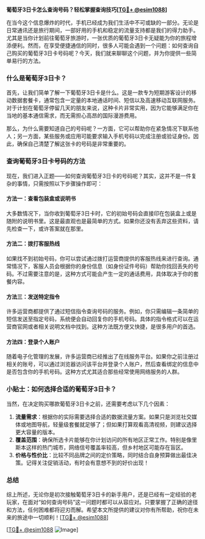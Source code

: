**葡萄牙3日卡怎么查询号码？轻松掌握查询技巧[[TG💪+ @esim1088](https://t.me/s/esim1088)]**

在当今这个信息爆炸的时代，手机已经成为我们生活中不可或缺的一部分。无论是日常通讯还是旅行期间，一部好用的手机和稳定的流量支持都是我们的得力助手。尤其是当你计划前往葡萄牙旅游时，一张优质的葡萄牙3日卡无疑能为你的旅程增添便利。然而，在享受便捷通信的同时，很多人可能会遇到一个问题：如何查询自己购买的葡萄牙3日卡号码呢？今天，我们就来聊聊这个问题，并为你提供一些简单易行的方法。

### 什么是葡萄牙3日卡？

首先，让我们简单了解一下葡萄牙3日卡是什么。这是一款专为短期游客设计的移动数据套餐卡，通常包含一定量的本地通话时间、短信以及高速移动互联网服务。对于计划在葡萄牙停留几天的朋友来说，这种卡片非常实用，因为它能够满足你在当地的基本通信需求，而无需担心高昂的国际漫游费用。

那么，为什么需要知道自己的号码呢？一方面，它可以帮助你在紧急情况下联系他人；另一方面，某些服务或应用可能要求输入手机号码以完成注册或验证身份。因此，确保自己清楚了解这张卡的号码是非常重要的。

### 查询葡萄牙3日卡号码的方法

现在，我们进入正题——如何查询葡萄牙3日卡的号码呢？其实，这并不是一件复杂的事情，只需按照以下步骤操作即可：

#### 方法一：查看包装盒或说明书
大多数情况下，当你收到葡萄牙3日卡时，它的初始号码会直接印在包装盒上或是随附的说明书里。这是最直观也是最简单的方式。如果你还没有丢弃这些资料，请先检查一下，或许答案就在那里。

#### 方法二：拨打客服热线
如果找不到初始号码，你可以尝试通过拨打运营商提供的客服热线来进行查询。通常情况下，客服人员会根据你的身份信息（如身份证件号码）帮助你找回丢失的号码。不过需要注意的是，这种方式可能会产生一定的通话费用，具体取决于你的套餐内容。

#### 方法三：发送特定指令
许多运营商都提供了通过短信指令查询号码的服务。例如，你只需编辑一条简单的短信发送至指定号码，系统便会自动回复你的手机号码。具体的指令格式可以在运营商官网或者相关说明文档中找到。这种方法既方便又快捷，是很多用户的首选。

#### 方法四：登录个人账户
随着电子化管理的发展，许多运营商已经推出了在线服务平台。如果你之前注册过相关的账号，可以通过浏览器访问该平台并登录个人账户，然后查看绑定的信息中是否包含你的手机号码。这种方式尤其适合那些经常使用网络服务的人群。

### 小贴士：如何选择合适的葡萄牙3日卡？

当然，在决定购买哪款葡萄牙3日卡之前，还需要考虑以下几个因素：

1. **流量需求**：根据你的实际需要选择合适的数据流量方案。如果只是浏览社交媒体或地图导航，轻量级套餐就足够了；但如果打算观看高清视频，则建议选择更大容量的版本。
2. **覆盖范围**：确保所选卡片能够在你计划访问的所有地区正常工作。特别是像里斯本这样的热门城市，网络信号覆盖率较高，但乡村地区可能存在盲区。
3. **价格与性价比**：比较不同品牌之间的定价策略，同时结合自身预算做出最佳决策。记得关注促销活动，有时会有意想不到的好价出现！

### 总结

综上所述，无论你是初次接触葡萄牙3日卡的新手用户，还是已经有一定经验的老玩家，在面对“如何查询号码”这一问题时都可以从容应对。只要掌握了正确的途径和方法，任何困难都将迎刃而解。希望本文所提供的建议对你有所帮助，祝你在未来的旅途中一切顺利！[[TG💪+ @esim1088](https://t.me/s/esim1088)]

[[TG💪+ @esim1088](https://t.me/s/esim1088) ![Image](https://i.postimg.cc/4NQfJmqS/Snipaste-2025-05-13-00-14-12.png)]